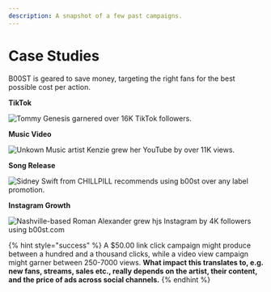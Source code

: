 ```yaml
---
description: A snapshot of a few past campaigns.
---
```


# Case Studies

B00ST is geared to save money, targeting the right fans for the best possible cost per action.&#x20;

**TikTok**

![Tommy Genesis garnered over 16K TikTok followers.](../.gitbook/assets/b00st.com\_Tommy\_Genesis\_TikTok\_mpdypw.png)

**Music Video**

![Unkown Music artist Kenzie grew her YouTube by over 11K views.  ](../.gitbook/assets/b00st.com\_kenzie\_youtube\_yh2toc.png)

**Song Release**

![Sidney Swift from CHILLPILL recommends using b00st over any label promotion.  ](../.gitbook/assets/b00st.com\_chillpill\_DSPs\_cydpdr.png)

**Instagram Growth**

![Nashville-based Roman Alexander grew hjs Instagram by 4K followers using b00st.com](../.gitbook/assets/b00st.com\_Roman\_Alexander\_Instagram\_1\_d2ldjo.png)

{% hint style="success" %}
A $50.00 link click campaign might produce between a hundred and a thousand clicks, while a video view campaign might garner between 250-7000 views. **What impact this translates to, e.g. new fans, streams, sales etc., really depends on the artist, their content, and the price of ads across social channels.**
{% endhint %}
